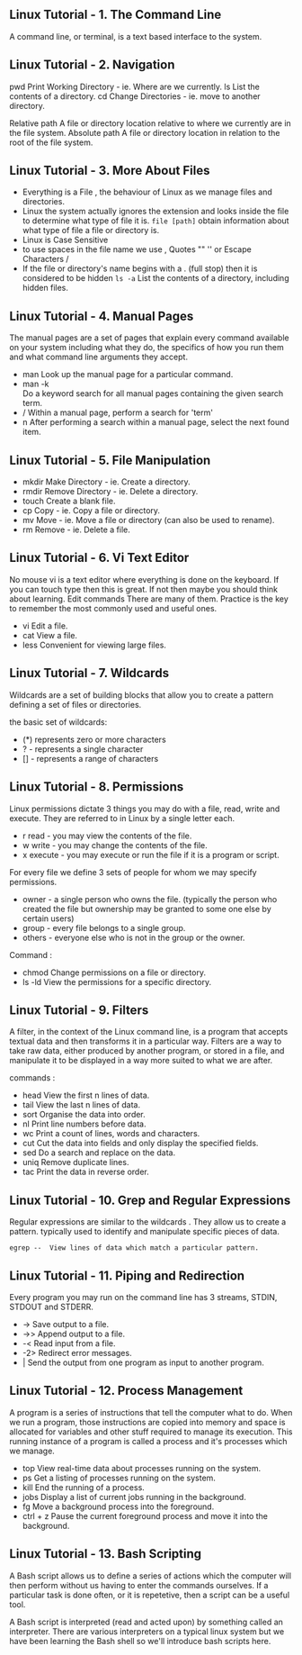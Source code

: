## Linux Tutorial - 1. The Command Line

A command line, or terminal, is a text based interface to the system.

## Linux Tutorial - 2. Navigation

pwd
Print Working Directory - ie. Where are we currently.
ls
List the contents of a directory.
cd
Change Directories - ie. move to another directory.

Relative path
A file or directory location relative to where we currently are in the file system.
Absolute path
A file or directory location in relation to the root of the file system.

## Linux Tutorial - 3. More About Files
- Everything is a File , the behaviour of Linux as we manage files and directories.
- Linux the system actually ignores the extension and looks inside the file to determine what type of file it is.
`file [path]`
obtain information about what type of file a file or directory is.
- Linux is Case Sensitive
- to use spaces in the file name we use , Quotes "" ''  or Escape Characters / 
- If the file or directory's name begins with a . (full stop) then it is considered to be hidden
`ls -a`
List the contents of a directory, including hidden files.

## Linux Tutorial - 4. Manual Pages
The manual pages are a set of pages that explain every command available on your system including what they do, the specifics of how you run them and what command line arguments they accept.
- man <command>
Look up the manual page for a particular command.
- man -k <search term>
Do a keyword search for all manual pages containing the given search term.
- /<term>
Within a manual page, perform a search for 'term'
- n
After performing a search within a manual page, select the next found item.

## Linux Tutorial - 5. File Manipulation
- mkdir
Make Directory - ie. Create a directory.
- rmdir
Remove Directory - ie. Delete a directory.
- touch
Create a blank file.
- cp
Copy - ie. Copy a file or directory.
- mv
Move - ie. Move a file or directory (can also be used to rename).
- rm
Remove - ie. Delete a file.


## Linux Tutorial - 6. Vi Text Editor

No mouse
vi is a text editor where everything is done on the keyboard. If you can touch type then this is great. If not then maybe you should think about learning.
Edit commands
There are many of them. Practice is the key to remember the most commonly used and useful ones.

- vi
Edit a file.
- cat
View a file.
- less
Convenient for viewing large files.


## Linux Tutorial - 7. Wildcards
Wildcards are a set of building blocks that allow you to create a pattern defining a set of files or directories. 

the basic set of wildcards:

- (*) represents zero or more characters
- ? - represents a single character
- [] - represents a range of characters

## Linux Tutorial - 8. Permissions
Linux permissions dictate 3 things you may do with a file, read, write and execute. They are referred to in Linux by a single letter each.

- r read - you may view the contents of the file.
- w write - you may change the contents of the file.
- x execute - you may execute or run the file if it is a program or script.

For every file we define 3 sets of people for whom we may specify permissions.

- owner - a single person who owns the file. (typically the person who created the file but ownership may be granted to some one else by certain users)
- group - every file belongs to a single group.
- others - everyone else who is not in the group or the owner.

Command :
- chmod
Change permissions on a file or directory.
- ls -ld
View the permissions for a specific directory.

## Linux Tutorial - 9. Filters
A filter, in the context of the Linux command line, is a program that accepts textual data and then transforms it in a particular way. Filters are a way to take raw data, either produced by another program, or stored in a file, and manipulate it to be displayed in a way more suited to what we are after.

commands :
- head
View the first n lines of data.
- tail
View the last n lines of data.
- sort
Organise the data into order.
- nl
Print line numbers before data.
- wc
Print a count of lines, words and characters.
- cut
Cut the data into fields and only display the specified fields.
- sed
Do a search and replace on the data.
- uniq
Remove duplicate lines.
- tac
Print the data in reverse order.

## Linux Tutorial - 10. Grep and Regular Expressions
Regular expressions are similar to the wildcards . They allow us to create a pattern. typically used to identify and manipulate specific pieces of data.

`egrep -- 
View lines of data which match a particular pattern.`


## Linux Tutorial - 11. Piping and Redirection
Every program you may run on the command line has 3 streams, STDIN, STDOUT and STDERR.
- ->
Save output to a file.
- ->>
Append output to a file.
- -<
Read input from a file.
- -2>
Redirect error messages.
- |
Send the output from one program as input to another program.

## Linux Tutorial - 12. Process Management
A program is a series of instructions that tell the computer what to do. When we run a program, those instructions are copied into memory and space is allocated for variables and other stuff required to manage its execution. This running instance of a program is called a process and it's processes which we manage.

- top
View real-time data about processes running on the system.
- ps
Get a listing of processes running on the system.
- kill
End the running of a process.
- jobs
Display a list of current jobs running in the background.
- fg
Move a background process into the foreground.
- ctrl + z
Pause the current foreground process and move it into the background.


## Linux Tutorial - 13. Bash Scripting
A Bash script allows us to define a series of actions which the computer will then perform without us having to enter the commands ourselves. If a particular task is done often, or it is repetetive, then a script can be a useful tool.

A Bash script is interpreted (read and acted upon) by something called an interpreter. There are various interpreters on a typical linux system but we have been learning the Bash shell so we'll introduce bash scripts here.
